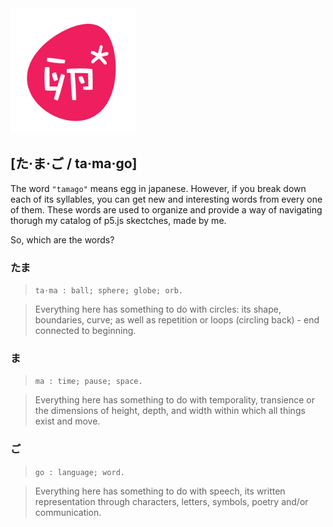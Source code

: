 <img src="https://github.com/sofiacastaneda/p5-ta-ma-go/blob/main/images/tamago_logo-06.png" width="200">

## [た·ま·ご / ta·ma·go]

The word `"tamago"` means egg in japanese. However, if you break down each of its syllables, you can get new and interesting words from every one of them. These words are used to organize and provide a way of navigating thorugh my catalog of p5.js skectches, made by me.

So, which are the words?

### たま
>`ta·ma : ball; sphere; globe; orb.`

>Everything here has something to do with circles: its shape, boundaries, curve; as well as repetition or loops (circling back) - end connected to beginning.


### ま
>`ma : time; pause; space.`

>Everything here has something to do with temporality, transience or the dimensions of height, depth, and width within which all things exist and move.


### ご
>`go : language; word.`

>Everything here has something to do with speech, its written representation through characters, letters, symbols, poetry and/or communication.

